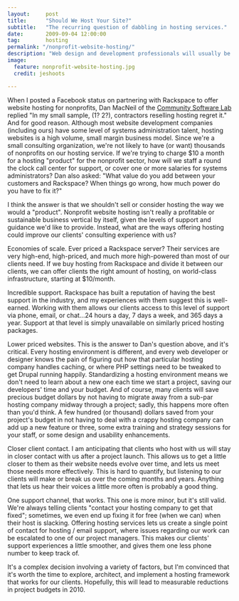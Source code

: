 ```yaml
---
layout:     post
title:      "Should We Host Your Site?"
subtitle:   "The recurring question of dabbling in hosting services."
date:       2009-09-04 12:00:00
tag: 		hosting
permalink: "/nonprofit-website-hosting/"
description: "Web design and development professionals will usually be asked to host a client's website or database at some point in their careers. It's not surprising; it's hard to find a reliable hosting company, and a top-notch hosting company with 24/7/365 professional support suitable for a non-techie nonprofit is usually out of that nonprofit's price range. If a client trusts you to build their site, they'll eventually wish you would host it for them, too."
image:
  feature: nonprofit-website-hosting.jpg
  credit: jeshoots

---
```


<p>When I posted a Facebook status on partnering with Rackspace to offer website hosting for nonprofits, Dan MacNeil of the <a href="http://thecsl.org">Community Software Lab</a> replied "In my small sample, (1? 2?), contractors reselling hosting regret it." And for good reason. Although most website development companies (including ours) have some level of systems administration talent, hosting websites is a high volume, small margin business model. Since we're a small consulting organization, we're not likely to have (or want) thousands of nonprofits on our hosting service. If we're trying to charge $10 a month for a hosting "product" for the nonprofit sector, how will we staff a round the clock call center for support, or cover one or more salaries for systems administrators? Dan also asked: "What value do you add between your customers and Rackspace? When things go wrong, how much power do you have to fix it?"</p>

<p>I think the answer is that we shouldn't sell or consider hosting the way we would a "product". Nonprofit website hosting isn't really a profitable or sustainable business vertical by itself, given the levels of support and guidance we'd like to provide. Instead, what are the ways offering hosting could improve our clients' consulting experience with us?</p>

<p>Economies of scale. Ever priced a Rackspace server? Their services are very high-end, high-priced, and much more high-powered than most of our clients need. If we buy hosting from Rackspace and divide it between our clients, we can offer clients the right amount of hosting, on world-class infrastructure, starting at $10/month.</p>

<p>Incredible support. Rackspace has built a reputation of having the best support in the industry, and my experiences with them suggest this is well-earned. Working with them allows our clients access to this level of support via phone, email, or chat...24 hours a day, 7 days a week, and 365 days a year. Support at that level is simply unavailable on similarly priced hosting packages.</p>

<p>Lower priced websites. This is the answer to Dan's question above, and it's critical. Every hosting environment is different, and every web developer or designer knows the pain of figuring out how that particular hosting company handles caching, or where PHP settings need to be tweaked to get Drupal running happily. Standardizing a hosting environment means we don't need to learn about a new one each time we start a project, saving our developers' time and your budget. And of course, many clients will save precious budget dollars by not having to migrate away from a sub-par hosting company midway through a project; sadly, this happens more often than you'd think. A few hundred (or thousand) dollars saved from your project's budget in not having to deal with a crappy hosting company can add up a new feature or three, some extra training and strategy sessions for your staff, or some design and usability enhancements.</p>

<p>Closer client contact. I am anticipating that clients who host with us will stay in closer contact with us after a project launch. This allows us to get a little closer to them as their website needs evolve over time, and lets us meet those needs more effectively. This is hard to quantify, but listening to our clients will make or break us over the coming months and years. Anything that lets us hear their voices a little more often is probably a good thing.</p>

<p>One support channel, that works. This one is more minor, but it's still valid. We're always telling clients "contact your hosting company to get that fixed"; sometimes, we even end up fixing it for free (when we can) when their host is slacking. Offering hosting services lets us create a single point of contact for hosting / email support, where issues regarding our work can be escalated to one of our project managers. This makes our clients' support experiences a little smoother, and gives them one less phone number to keep track of.</p>

<p>It's a complex decision involving a variety of factors, but I'm convinced that it's worth the time to explore, architect, and implement a hosting framework that works for our clients. Hopefully, this will lead to measurable reductions in project budgets in 2010.</p>